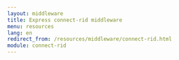 ```yaml
---
layout: middleware
title: Express connect-rid middleware
menu: resources
lang: en
redirect_from: /resources/middleware/connect-rid.html
module: connect-rid
---
```

